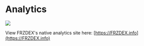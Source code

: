 # Analytics



![](<../../.gitbook/assets/image (156) (1) (1) (1) (1) (1) (1) (1) (1) (1) (1).png>)

View FRZDEX's native analytics site here: [https://FRZDEX.info](https://FRZDEX.info)

